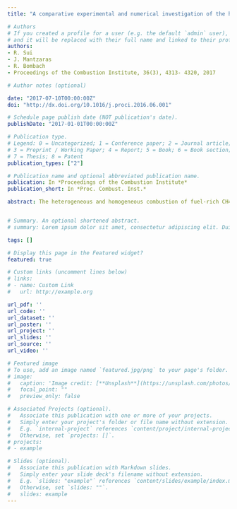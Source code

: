 ```yaml
---
title: "A comparative experimental and numerical investigation of the heterogeneous and homogeneous combustion characteristics of fuel-rich methane mixtures over rhodium and platinum {{< icon name="trophy" pack="fas" >}} Distinguished Paper Award of the Combustion Institute {{< icon name="trophy" pack="fas" >}}"

# Authors
# If you created a profile for a user (e.g. the default `admin` user), write the username (folder name) here 
# and it will be replaced with their full name and linked to their profile.
authors:
- R. Sui
- J. Mantzaras
- R. Bombach
- Proceedings of the Combustion Institute, 36(3), 4313- 4320, 2017

# Author notes (optional)

date: "2017-07-10T00:00:00Z"
doi: "http://dx.doi.org/10.1016/j.proci.2016.06.001"

# Schedule page publish date (NOT publication's date).
publishDate: "2017-01-01T00:00:00Z"

# Publication type.
# Legend: 0 = Uncategorized; 1 = Conference paper; 2 = Journal article;
# 3 = Preprint / Working Paper; 4 = Report; 5 = Book; 6 = Book section;
# 7 = Thesis; 8 = Patent
publication_types: ["2"]

# Publication name and optional abbreviated publication name.
publication: In *Proceedings of the Combustion Institute*
publication_short: In *Proc. Combust. Inst.*

abstract: The heterogeneous and homogeneous combustion of fuel-rich CH4/O2/N2/CO2 mixtures (equivalence ra- tios φ = 1.8–3.5) was investigated experimentally and numerically at 5 bar. Experiments were carried out in an optically accessible channel-flow reactor, which was coated with either rhodium or platinum, and involved in situ spatially-resolved Raman measurements of major gas-phase species concentrations for the evaluation of the heterogeneous processes and planar laser induced fluorescence (LIF) of formaldehyde for the assessment of homogeneous combustion. Simulations were performed with an elliptic 2-D code that included detailed heterogeneous and homogeneous chemical reaction mechanisms. The surface reaction mechanism for Rh modestly overpredicted the formation of partial oxidation products (H2/CO) and underpredicted the total oxidation products (H2 O/CO2 ) at φ ≥ 3.0. Rhodium was shown superior to platinum in syngas production and, furthermore, it maintained a good catalytic partial oxidation (CPO) capacity even at the low φ=1.8 where Pt showed minimal H2/CO yields. The higher syngas production in Rh, and in particular of the highly reactive hydrogen, had a drastic impact on the ensuing gas-phase combustion characteristics. While vigorous homogeneous combustion was always established in Rh, it was altogether suppressed in Pt despite the higher attained surface temperatures in Pt. The agreement between LIF-measured and predicted flame anchoring positions and flame lengths in Rh was particularly good. The strong gaseous combustion in Rh had profound implications, as it considerably reduced the length of the oxidation zone in CPO reactors such that the re- forming zone could be initiated farther upstream. It was also shown that homogeneous combustion did not affect the reactor thermal management and that it promoted the syngas yields at the reactor outlet.


# Summary. An optional shortened abstract.
# summary: Lorem ipsum dolor sit amet, consectetur adipiscing elit. Duis posuere tellus ac convallis placerat. Proin tincidunt magna sed ex sollicitudin condimentum.

tags: []

# Display this page in the Featured widget?
featured: true

# Custom links (uncomment lines below)
# links:
# - name: Custom Link
#   url: http://example.org

url_pdf: ''
url_code: ''
url_dataset: ''
url_poster: ''
url_project: ''
url_slides: ''
url_source: ''
url_video: ''

# Featured image
# To use, add an image named `featured.jpg/png` to your page's folder. 
# image:
#   caption: 'Image credit: [**Unsplash**](https://unsplash.com/photos/pLCdAaMFLTE)'
#   focal_point: ""
#   preview_only: false

# Associated Projects (optional).
#   Associate this publication with one or more of your projects.
#   Simply enter your project's folder or file name without extension.
#   E.g. `internal-project` references `content/project/internal-project/index.md`.
#   Otherwise, set `projects: []`.
# projects:
# - example

# Slides (optional).
#   Associate this publication with Markdown slides.
#   Simply enter your slide deck's filename without extension.
#   E.g. `slides: "example"` references `content/slides/example/index.md`.
#   Otherwise, set `slides: ""`.
#   slides: example
---
```

